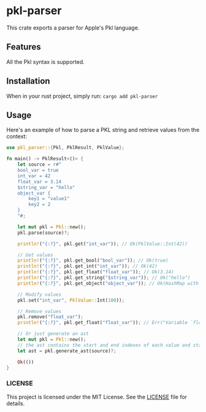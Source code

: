 # pkl-parser

This crate exports a parser for Apple's Pkl language.

## Features

All the Pkl syntax is supported.

## Installation

When in your rust project, simply run: `cargo add pkl-parser`

## Usage

Here's an example of how to parse a PKL string and retrieve values from the context:

```rust
use pkl_parser::{Pkl, PklResult, PklValue};

fn main() -> PklResult<()> {
    let source = r#"
    bool_var = true
    int_var = 42
    float_var = 3.14
    $string_var = "hello"
    object_var {
        key1 = "value1"
        key2 = 2
    }
    "#;

    let mut pkl = Pkl::new();
    pkl.parse(source)?;

    println!("{:?}", pkl.get("int_var")); // Ok(PklValue::Int(42))

    // Get values
    println!("{:?}", pkl.get_bool("bool_var")); // Ok(true)
    println!("{:?}", pkl.get_int("int_var")); // Ok(42)
    println!("{:?}", pkl.get_float("float_var")); // Ok(3.14)
    println!("{:?}", pkl.get_string("$string_var")); // Ok("hello")
    println!("{:?}", pkl.get_object("object_var")); // Ok(HashMap with key1 and key2)

    // Modify values
    pkl.set("int_var", PklValue::Int(100));

    // Remove values
    pkl.remove("float_var");
    println!("{:?}", pkl.get_float("float_var")); // Err("Variable `float_var` not found")

    // Or just generate an ast
    let mut pkl = Pkl::new();
    // the ast contains the start and end indexes of each value and statement
    let ast = pkl.generate_ast(source)?;

    Ok(())
}
```

### LICENSE

This project is licensed under the MIT License. See the [LICENSE](./LICENSE) file for details.
